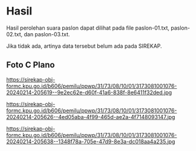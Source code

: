 # Hasil

Hasil perolehan suara paslon dapat dilihat pada file paslon-01.txt, paslon-02.txt, dan paslon-03.txt.

Jika tidak ada, artinya data tersebut belum ada pada SIREKAP.

## Foto C Plano

https://sirekap-obj-formc.kpu.go.id/b606/pemilu/ppwp/31/73/08/10/01/3173081001076-20240214-205619--9e2ec62e-d60f-41a6-838f-8e6411f32ded.jpg

https://sirekap-obj-formc.kpu.go.id/b606/pemilu/ppwp/31/73/08/10/01/3173081001076-20240214-205626--4ed05aba-4f99-465d-ae2a-4f7148093147.jpg

https://sirekap-obj-formc.kpu.go.id/b606/pemilu/ppwp/31/73/08/10/01/3173081001076-20240214-205638--1348f78a-705e-47d9-8e3a-dc018aa4a235.jpg
